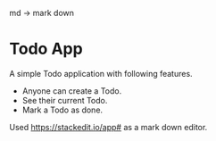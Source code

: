 md -> mark down
# Todo App
A simple Todo application with following features.
- Anyone can create a Todo.
- See their current Todo.
- Mark a Todo as done.

Used https://stackedit.io/app# as a mark down editor.